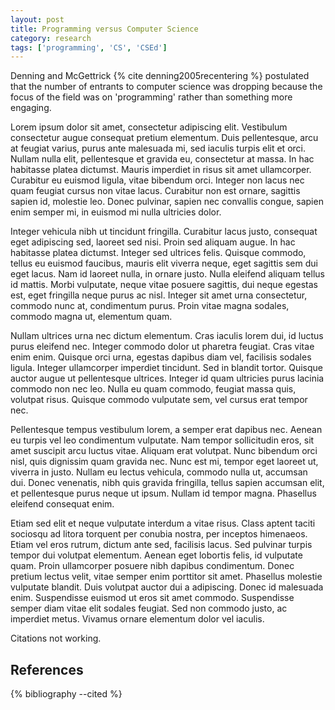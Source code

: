 ```yaml
---
layout: post
title: Programming versus Computer Science
category: research
tags: ['programming', 'CS', 'CSEd']
---
```


Denning and McGettrick {% cite denning2005recentering %} postulated that the number of entrants to computer science was dropping because the focus of the field was on 'programming' rather than something more engaging.

Lorem ipsum dolor sit amet, consectetur adipiscing elit. Vestibulum consectetur augue consequat pretium elementum. Duis pellentesque, arcu at feugiat varius, purus ante malesuada mi, sed iaculis turpis elit et orci. Nullam nulla elit, pellentesque et gravida eu, consectetur at massa. In hac habitasse platea dictumst. Mauris imperdiet in risus sit amet ullamcorper. Curabitur eu euismod ligula, vitae bibendum orci. Integer non lacus nec quam feugiat cursus non vitae lacus. Curabitur non est ornare, sagittis sapien id, molestie leo. Donec pulvinar, sapien nec convallis congue, sapien enim semper mi, in euismod mi nulla ultricies dolor.

Integer vehicula nibh ut tincidunt fringilla. Curabitur lacus justo, consequat eget adipiscing sed, laoreet sed nisi. Proin sed aliquam augue. In hac habitasse platea dictumst. Integer sed ultrices felis. Quisque commodo, tellus eu euismod faucibus, mauris elit viverra neque, eget sagittis sem dui eget lacus. Nam id laoreet nulla, in ornare justo. Nulla eleifend aliquam tellus id mattis. Morbi vulputate, neque vitae posuere sagittis, dui neque egestas est, eget fringilla neque purus ac nisl. Integer sit amet urna consectetur, commodo nunc at, condimentum purus. Proin vitae magna sodales, commodo magna ut, elementum quam.

Nullam ultrices urna nec dictum elementum. Cras iaculis lorem dui, id luctus purus eleifend nec. Integer commodo dolor ut pharetra feugiat. Cras vitae enim enim. Quisque orci urna, egestas dapibus diam vel, facilisis sodales ligula. Integer ullamcorper imperdiet tincidunt. Sed in blandit tortor. Quisque auctor augue ut pellentesque ultrices. Integer id quam ultricies purus lacinia commodo non nec leo. Nulla eu quam commodo, feugiat massa quis, volutpat risus. Quisque commodo vulputate sem, vel cursus erat tempor nec.

Pellentesque tempus vestibulum lorem, a semper erat dapibus nec. Aenean eu turpis vel leo condimentum vulputate. Nam tempor sollicitudin eros, sit amet suscipit arcu luctus vitae. Aliquam erat volutpat. Nunc bibendum orci nisl, quis dignissim quam gravida nec. Nunc est mi, tempor eget laoreet ut, viverra in justo. Nullam eu lectus vehicula, commodo nulla ut, accumsan dui. Donec venenatis, nibh quis gravida fringilla, tellus sapien accumsan elit, et pellentesque purus neque ut ipsum. Nullam id tempor magna. Phasellus eleifend consequat enim.

Etiam sed elit et neque vulputate interdum a vitae risus. Class aptent taciti sociosqu ad litora torquent per conubia nostra, per inceptos himenaeos. Etiam vel eros rutrum, dictum ante sed, facilisis lacus. Sed pulvinar turpis tempor dui volutpat elementum. Aenean eget lobortis felis, id vulputate quam. Proin ullamcorper posuere nibh dapibus condimentum. Donec pretium lectus velit, vitae semper enim porttitor sit amet. Phasellus molestie vulputate blandit. Duis volutpat auctor dui a adipiscing. Donec id malesuada enim. Suspendisse euismod ut eros sit amet commodo. Suspendisse semper diam vitae elit sodales feugiat. Sed non commodo justo, ac imperdiet metus. Vivamus ornare elementum dolor vel iaculis.

Citations not working.

## References
{% bibliography --cited %}
